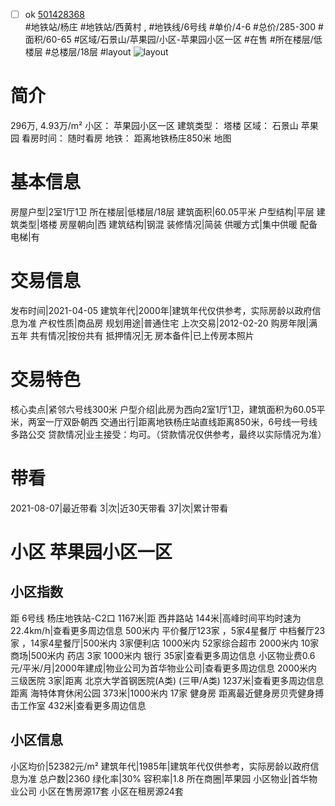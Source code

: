 - [ ] ok [501428368](https://bj.5i5j.com/ershoufang/501428368.html)  
 #地铁站/杨庄 #地铁站/西黄村 ,  #地铁线/6号线
#单价/4-6 #总价/285-300 #面积/60-65   #区域/石景山/苹果园/小区-苹果园小区一区 #在售 #所在楼层/低楼层 #总楼层/18层 #layout 
![layout](http://image2a.5i5j.com/bdir/layout/a0722c62c1844e4c85a463cd6ca87cdf.jpg_P5.jpg) 
# 简介 
 296万,  4.93万/m² 
小区： 苹果园小区一区
建筑类型： 塔楼
区域： 石景山 苹果园
看房时间： 随时看房
地铁： 距离地铁杨庄850米 地图
# 基本信息 
 房屋户型|2室1厅1卫
所在楼层|低楼层/18层
建筑面积|60.05平米
户型结构|平层
建筑类型|塔楼
房屋朝向|西
建筑结构|钢混
装修情况|简装
供暖方式|集中供暖
配备电梯|有
# 交易信息 
 发布时间|2021-04-05
建筑年代|2000年|建筑年代仅供参考，实际房龄以政府信息为准
产权性质|商品房
规划用途|普通住宅
上次交易|2012-02-20
购房年限|满五年
共有情况|按份共有
抵押情况|无
房本备件|已上传房本照片
# 交易特色 
 核心卖点|紧邻六号线300米
户型介绍|此房为西向2室1厅1卫，建筑面积为60.05平米，两室一厅双卧朝西
交通出行|距离地铁杨庄站直线距离850米，6号线一号线多路公交
贷款情况|业主接受：均可。（贷款情况仅供参考，最终以实际情况为准）
# 带看 
 2021-08-07|最近带看	 3|次|近30天带看	 37|次|累计带看
# 小区 苹果园小区一区
## 小区指数 
 距 6号线 杨庄地铁站-C2口 1167米|距 西井路站 144米|高峰时间平均时速为22.4km/h|查看更多周边信息
500米内 平价餐厅123家 ，5家4星餐厅
中档餐厅23家 ，14家4星餐厅|500米内 3家便利店
1000米内 52家综合超市
2000米内 10家商场|500米内 药店 3家
1000米内 银行 35家|查看更多周边信息
小区物业费0.6元/平米/月|2000年建成|物业公司为首华物业公司|查看更多周边信息
2000米内 三级医院 3家|距离 北京大学首钢医院(A类) (三甲/A类) 1237米|查看更多周边信息
距离 海特体育休闲公园 373米|1000米内 17家 健身房
距离最近健身房贝壳健身搏击工作室 432米|查看更多周边信息
## 小区信息 
 小区均价|52382元/m²
建筑年代|1985年|建筑年代仅供参考，实际房龄以政府信息为准
总户数|2360
绿化率|30%
容积率|1.8
所在商圈|苹果园
小区物业|首华物业公司
小区在售房源17套
小区在租房源24套
